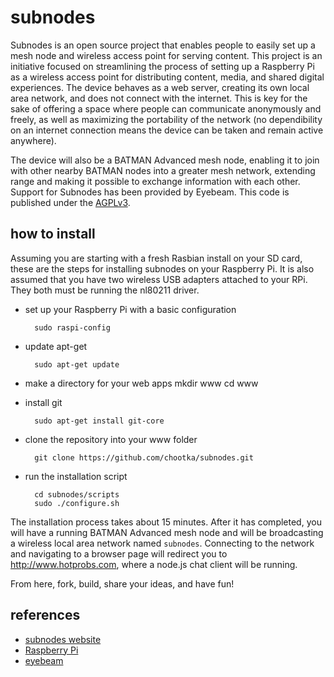 subnodes
========

Subnodes is an open source project that enables people to easily set up a mesh node and wireless access point for serving content.
This project is an initiative focused on streamlining the process of setting up a Raspberry Pi as a wireless access
point for distributing content, media, and shared digital experiences. The device behaves as a web server, creating
its own local area network, and does not connect with the internet. This is key for the sake of offering a space
where people can communicate anonymously and freely, as well as maximizing the portability of the network
(no dependibility on an internet connection means the device can be taken and remain active anywhere). 

The device will also be a BATMAN Advanced mesh node, enabling it to join with other nearby BATMAN nodes into a greater mesh
network, extending range and making it possible to exchange information with each other. Support for Subnodes has
been provided by Eyebeam. This code is published under the [AGPLv3](http://www.gnu.org/licenses/agpl-3.0.html).

how to install
--------------
Assuming you are starting with a fresh Rasbian install on your SD card, these are the steps for installing subnodes on your Raspberry Pi. It is also assumed that you have two wireless USB adapters attached to your RPi. They both must be running the nl80211 driver.

* set up your Raspberry Pi with a basic configuration

        sudo raspi-config

* update apt-get

        sudo apt-get update

* make a directory for your web apps
mkdir www
cd www

* install git

        sudo apt-get install git-core

* clone the repository into your www folder

        git clone https://github.com/chootka/subnodes.git

* run the installation script

        cd subnodes/scripts
        sudo ./configure.sh

The installation process takes about 15 minutes. After it has completed, you will have a running BATMAN Advanced mesh node and will be broadcasting a wireless local area network named `subnodes`. Connecting to the network and navigating to a browser page will redirect you to http://www.hotprobs.com, where a node.js chat client will be running. 

From here, fork, build, share your ideas, and have fun!

references
----------
* [subnodes website](http://subnod.es/)
* [Raspberry Pi](http://www.raspberrypi.org/)
* [eyebeam](http://eyebeam.org/)
